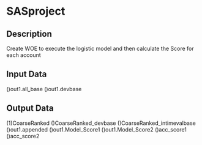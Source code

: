 # SASproject
## Description
Create WOE to execute the logistic model and then calculate the Score for each account 
## Input Data
()out1.all_base ()out1.devbase
## Output Data
(1)CoarseRanked ()CoarseRanked_devbase ()CoarseRanked_intimevalbase ()out1.appended ()out1.Model_Score1 ()out1.Model_Score2 ()acc_score1 ()acc_score2
